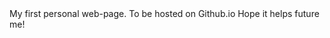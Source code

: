 <body>
  My first personal web-page.
  To be hosted on Github.io
  Hope it helps future me!
 </body>
